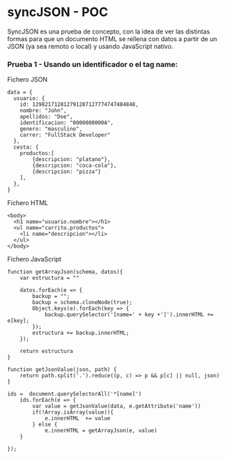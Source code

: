 # syncJSON - POC

SyncJSON es una prueba de concepto, con la idea de ver las distintas formas para que un documento HTML se rellena con datos a partir de un JSON (ya sea remoto o local) y usando JavaScript nativo.


### Prueba 1 - Usando un identificador o el tag name:

Fichero JSON 
```
data = {
  usuario: {
    id: 129821712812791287127774747484848,
    nombre: "John",
    apellidos: "Doe",
    identificacion: "0000000000A",
    genero: "masculino",
    carrer: "FullStack Developer"
  },
  cesta: {
    productos:[
        {descripcion: "platano"},
        {descripcion: "coca-cola"},
        {descripcion: "pizza"}
    ],		
  },
}
```
Fichero HTML 
```
<body>
  <h1 name="usuario.nombre"></h1>
  <ul name="carrito.productos">
    <li name="descripcion"></li>
  </ul>
</body>
```

Fichero JavaScript
```
function getArrayJson(schema, datos){   
	var estructura = ""
					
	datos.forEach(e => {
		backup = "";
		backup = schema.cloneNode(true);
		Object.keys(e).forEach(key => {
			backup.querySelector('[name=' + key +']').innerHTML += e[key];
		});
		estructura += backup.innerHTML;
	}); 
			
	return estructura
}

function getJsonValue(json, path) {
	return path.split('.').reduce((p, c) => p && p[c] || null, json)
}
		
ids =  document.querySelectorAll('*[name]')
	ids.forEach(e => {
		var value = getJsonValue(data, e.getAttribute('name'))
		if(!Array.isArray(value)){
			e.innerHTML  += value  
		} else {
			e.innerHTML = getArrayJson(e, value)
	}
							  
});
```
